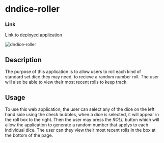 # dndice-roller

### Link 

[Link to deployed application](https://camparooni.github.io/dndice-roller/)

![dndice-roller](DnDice-roller.gif)


## Description

The purpose of this application is to allow users to roll each kind of standard set dice they may need, to recieve a random number roll. The user will also be able to view their most recent rolls to keep track. 

## Usage

To use this web application, the user can select any of the dice on the left hand side using the check bubbles, when a dice is selected, it will appear in the roll box to the right. Then the user may press the *ROLL* button which will allow the application to generate a random number that applys to each individual dice. The user can they view their most recent rolls in the box at the bottom of the page. 

